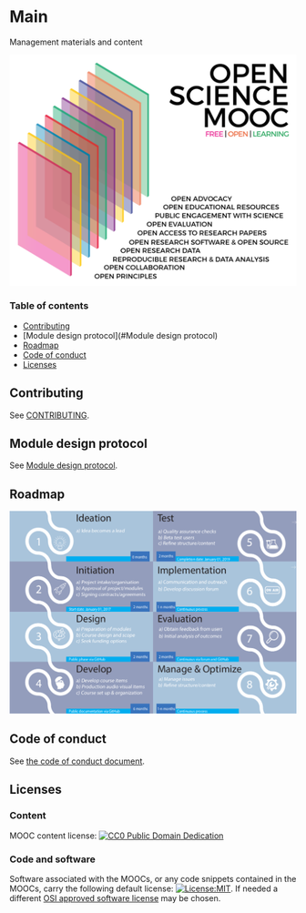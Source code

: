 # Main
Management materials and content

![Open Science MOOC modules](moocpng.png)

### Table of contents
- [Contributing](#Contributing)
- [Module design protocol](#Module design protocol)
- [Roadmap](#Roadmap)  
- [Code of conduct](#COC)
- [Licenses](#Licenses)  

## Contributing <a name="Contributing"></a>
See [CONTRIBUTING](CONTRIBUTING.md).

## Module design protocol <a name="Module design protocol"></a>
See [Module design protocol](MODULE_DESIGN_PROTOCOL.md).

## Roadmap <a name="Roadmap"></a>
![Roadmap](Roadmap.png)

## Code of conduct <a name="COC"></a>
See [the code of conduct document](CODE_OF_CONDUCT.md).

## Licenses <a name="Licenses"></a>

### Content
MOOC content license: [![CC0 Public Domain Dedication](https://img.shields.io/badge/License-CC0%201.0-lightgrey.svg)](https://creativecommons.org/publicdomain/zero/1.0/)

### Code and software   
Software associated with the MOOCs, or any code snippets contained in the MOOCs, carry the following default license: [![License:MIT](https://img.shields.io/badge/License-MIT-yellow.svg)](https://opensource.org/licenses/MIT). If needed a different [OSI approved software license](https://opensource.org/licenses) may be chosen.   

